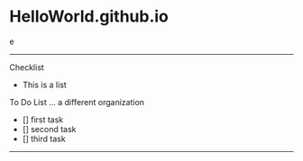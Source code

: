 # HelloWorld.github.io
e

 ---

Checklist
- This is a list

To Do List ... a different organization
- [] first task
- [] second task
- [] third task

 ---